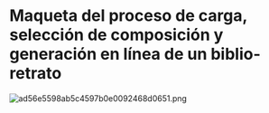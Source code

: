 # Maqueta del proceso de carga, selección de composición y generación en línea de un biblio-retrato


![ad56e5598ab5c4597b0e0092468d0651.png](ad56e5598ab5c4597b0e0092468d0651.png)